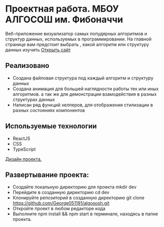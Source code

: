 # Проектная работа. МБОУ АЛГОСОШ им. Фибоначчи

Веб-приложение визуализатор самых попудярных алгоритмов и структур данных, используемых в программировании.
На главной странице вам предстоит выбрать , какой алгоритм или структуру данных изучить
[Открыть сайт](https://algosohs.vercel.app/)

## Реализовано
* Создана файловая структура под каждый алгоритм и структуру данных
* Создана анимация для большей наглядности работы тех или иных алгоритмов. а так же для демонстрации взамодействия
в разных структурах данных
* Написан ряд функций хелперов, для отображения стилизации в разных состояниях компонентов


## Используемые технологии
* ReactJS
* CSS
* TypeScript

 [Дизайн проекта.](https://www.figma.com/file/RIkypcTQN5d37g7RRTFid0/Algososh_external_link?node-id=0%3A1) 


## Развертывание проекта:
* Создайте локальную директорию для проекта mkdir dev
* Перейдите в созданную директорию cd dev
* Клонируйте репозиторий в созданную директорию git clone https://github.com/George051191/algososh.git
* Откройте проект в любом редакторе кода
* Выполните npm install && npm start в терминале, находясь в папке проекта.
